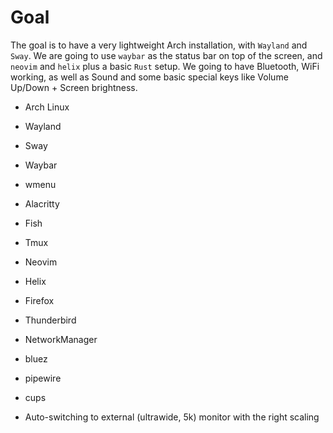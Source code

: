 # Goal

The goal is to have a very lightweight Arch installation, with `Wayland` and `Sway`. We are going to use `waybar` as the status bar on top of the screen, and `neovim` and `helix` plus a basic `Rust` setup. We going to have Bluetooth, WiFi working, as well as Sound and some basic special keys like Volume Up/Down + Screen brightness.

* Arch Linux
* Wayland
* Sway
* Waybar
* wmenu
* Alacritty
* Fish
* Tmux
* Neovim
* Helix
* Firefox
* Thunderbird

* NetworkManager
* bluez
* pipewire
* cups

* Auto-switching to external (ultrawide, 5k) monitor with the right scaling

